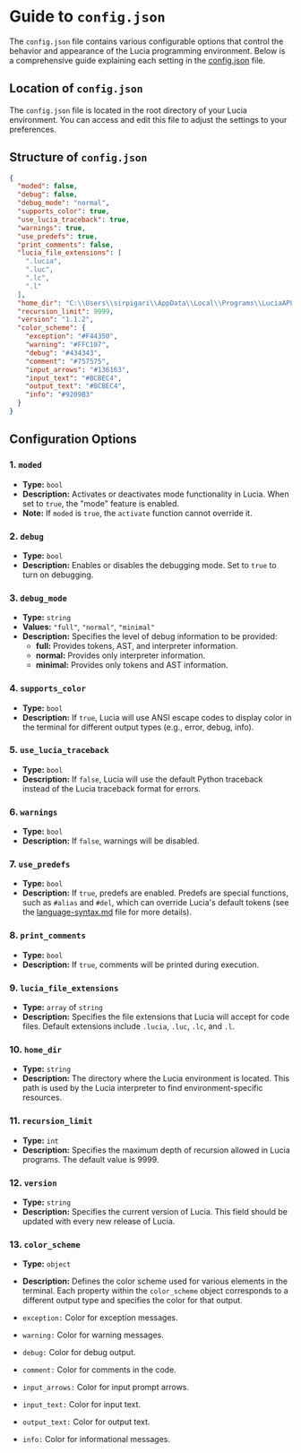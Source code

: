Guide to `config.json`
======================

The `config.json` file contains various configurable options that control the behavior and appearance of the Lucia programming environment. Below is a comprehensive guide explaining each setting in the [config.json](../config.json) file.

Location of `config.json`
-------------------------

The `config.json` file is located in the root directory of your Lucia environment. You can access and edit this file to adjust the settings to your preferences.

Structure of `config.json`
--------------------------

```json
{
  "moded": false,
  "debug": false,
  "debug_mode": "normal",
  "supports_color": true,
  "use_lucia_traceback": true,
  "warnings": true,
  "use_predefs": true,
  "print_comments": false,
  "lucia_file_extensions": [
    ".lucia",
    ".luc",
    ".lc",
    ".l"
  ],
  "home_dir": "C:\\Users\\sirpigari\\AppData\\Local\\Programs\\LuciaAPL\\env",
  "recursion_limit": 9999,
  "version": "1.1.2",
  "color_scheme": {
    "exception": "#F44350",
    "warning": "#FFC107",
    "debug": "#434343",
    "comment": "#757575",
    "input_arrows": "#136163",
    "input_text": "#BCBEC4",
    "output_text": "#BCBEC4",
    "info": "#9209B3"
  }
}
```

Configuration Options
---------------------

### 1\. `moded`

*   **Type:** `bool`
*   **Description:** Activates or deactivates mode functionality in Lucia. When set to `true`, the "mode" feature is enabled.
*   **Note:** If `moded` is `true`, the `activate` function cannot override it.

### 2\. `debug`

*   **Type:** `bool`
*   **Description:** Enables or disables the debugging mode. Set to `true` to turn on debugging.

### 3\. `debug_mode`

*   **Type:** `string`
*   **Values:** `"full"`, `"normal"`, `"minimal"`
*   **Description:** Specifies the level of debug information to be provided:
    *   **full:** Provides tokens, AST, and interpreter information.
    *   **normal:** Provides only interpreter information.
    *   **minimal:** Provides only tokens and AST information.

### 4\. `supports_color`

*   **Type:** `bool`
*   **Description:** If `true`, Lucia will use ANSI escape codes to display color in the terminal for different output types (e.g., error, debug, info).

### 5\. `use_lucia_traceback`

*   **Type:** `bool`
*   **Description:** If `false`, Lucia will use the default Python traceback instead of the Lucia traceback format for errors.

### 6\. `warnings`

*   **Type:** `bool`
*   **Description:** If `false`, warnings will be disabled.

### 7\. `use_predefs`

*   **Type:** `bool`
*   **Description:** If `true`, predefs are enabled. Predefs are special functions, such as `#alias` and `#del`, which can override Lucia's default tokens (see the [language-syntax.md](language-syntax.md#predefs) file for more details).

### 8\. `print_comments`

*   **Type:** `bool`
*   **Description:** If `true`, comments will be printed during execution.

### 9\. `lucia_file_extensions`

*   **Type:** `array` of `string`
*   **Description:** Specifies the file extensions that Lucia will accept for code files. Default extensions include `.lucia`, `.luc`, `.lc`, and `.l`.

### 10\. `home_dir`

*   **Type:** `string`
*   **Description:** The directory where the Lucia environment is located. This path is used by the Lucia interpreter to find environment-specific resources.

### 11\. `recursion_limit`

*   **Type:** `int`
*   **Description:** Specifies the maximum depth of recursion allowed in Lucia programs. The default value is 9999.

### 12\. `version`

*   **Type:** `string`
*   **Description:** Specifies the current version of Lucia. This field should be updated with every new release of Lucia.

### 13\. `color_scheme`

*   **Type:** `object`
*   **Description:** Defines the color scheme used for various elements in the terminal. Each property within the `color_scheme` object corresponds to a different output type and specifies the color for that output.

*   `exception:` Color for exception messages.
*   `warning:` Color for warning messages.
*   `debug:` Color for debug output.
*   `comment:` Color for comments in the code.
*   `input_arrows:` Color for input prompt arrows.
*   `input_text:` Color for input text.
*   `output_text:` Color for output text.
*   `info:` Color for informational messages.